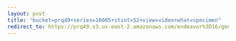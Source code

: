 ```yaml
---
layout: post
title: "bucket=prq49+series=16005+stint=52+view=video+what=specimen"
redirect_to: https://prq49.s3.us-east-2.amazonaws.com/endeavor%3D16/genomes/stage%3D0%2Bwhat%3Dgenerated/stint%3D52/series%3D16005/a%3Dgenome%2Bcriteria%3Dabundance%2Bmorph%3Dwildtype%2Bproc%3D0%2Bseries%3D16005%2Bstint%3D52%2Bthread%3D0%2Bvariation%3Dmaster%2Bext%3D.json.gz
---
```

